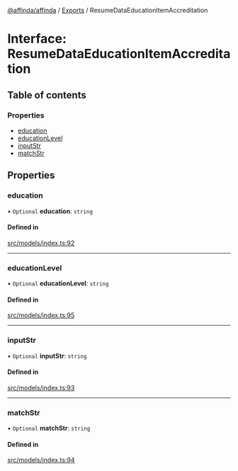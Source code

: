 [@affinda/affinda](../README.md) / [Exports](../modules.md) / ResumeDataEducationItemAccreditation

# Interface: ResumeDataEducationItemAccreditation

## Table of contents

### Properties

- [education](ResumeDataEducationItemAccreditation.md#education)
- [educationLevel](ResumeDataEducationItemAccreditation.md#educationlevel)
- [inputStr](ResumeDataEducationItemAccreditation.md#inputstr)
- [matchStr](ResumeDataEducationItemAccreditation.md#matchstr)

## Properties

### education

• `Optional` **education**: `string`

#### Defined in

[src/models/index.ts:92](https://github.com/affinda/affinda-typescript/blob/a379e85/src/models/index.ts#L92)

___

### educationLevel

• `Optional` **educationLevel**: `string`

#### Defined in

[src/models/index.ts:95](https://github.com/affinda/affinda-typescript/blob/a379e85/src/models/index.ts#L95)

___

### inputStr

• `Optional` **inputStr**: `string`

#### Defined in

[src/models/index.ts:93](https://github.com/affinda/affinda-typescript/blob/a379e85/src/models/index.ts#L93)

___

### matchStr

• `Optional` **matchStr**: `string`

#### Defined in

[src/models/index.ts:94](https://github.com/affinda/affinda-typescript/blob/a379e85/src/models/index.ts#L94)
